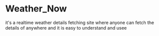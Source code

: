 # Weather_Now
it's a realtime weather details fetching site where anyone can fetch the details of anywhere and it is easy to understand and usee
